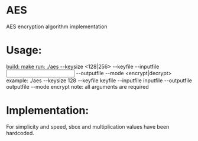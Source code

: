 # AES
AES encryption algorithm implementation

# Usage:

build: make
run: ./aes --keysize <128|256> --keyfile <key file name> --inputfile <input file name> --outputfile <output file name> --mode <encrypt|decrypt>
	example: ./aes --keysize 128 --keyfile keyfile --inputfile inputfile --outputfile outputfile --mode encrypt
	note: all arguments are required

# Implementation:

For simplicity and speed, sbox and multiplication values have been hardcoded.
